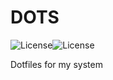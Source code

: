 # DOTS

<div style="display: flex;">
  <img src="https://img.shields.io/github/license/crckhd/dots?color=%23F5E0DC&label=L&style=for-the-badge" align="center" alt="License">
  <img src="https://img.shields.io/github/forks/crckhd/dots?color=%23DDB6F2&label=F&style=for-the-badge" align="center" alt="License">
</div>


Dotfiles for my system
<img src="https://raw.githubusercontent.com/crckhd/dots/main/screen.png" alt=""/>
